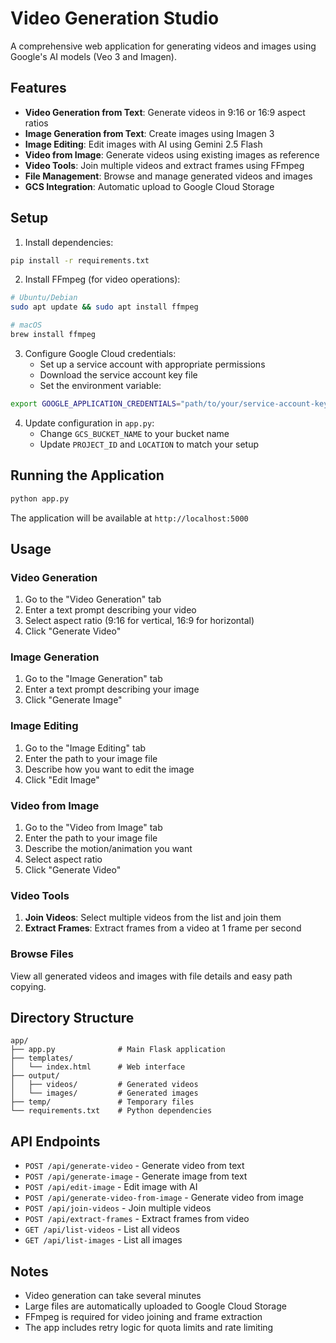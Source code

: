 # Video Generation Studio

A comprehensive web application for generating videos and images using Google's AI models (Veo 3 and Imagen).

## Features

- **Video Generation from Text**: Generate videos in 9:16 or 16:9 aspect ratios
- **Image Generation from Text**: Create images using Imagen 3
- **Image Editing**: Edit images with AI using Gemini 2.5 Flash
- **Video from Image**: Generate videos using existing images as reference
- **Video Tools**: Join multiple videos and extract frames using FFmpeg
- **File Management**: Browse and manage generated videos and images
- **GCS Integration**: Automatic upload to Google Cloud Storage

## Setup

1. Install dependencies:
```bash
pip install -r requirements.txt
```

2. Install FFmpeg (for video operations):
```bash
# Ubuntu/Debian
sudo apt update && sudo apt install ffmpeg

# macOS
brew install ffmpeg
```

3. Configure Google Cloud credentials:
   - Set up a service account with appropriate permissions
   - Download the service account key file
   - Set the environment variable:
```bash
export GOOGLE_APPLICATION_CREDENTIALS="path/to/your/service-account-key.json"
```

4. Update configuration in `app.py`:
   - Change `GCS_BUCKET_NAME` to your bucket name
   - Update `PROJECT_ID` and `LOCATION` to match your setup

## Running the Application

```bash
python app.py
```

The application will be available at `http://localhost:5000`

## Usage

### Video Generation
1. Go to the "Video Generation" tab
2. Enter a text prompt describing your video
3. Select aspect ratio (9:16 for vertical, 16:9 for horizontal)
4. Click "Generate Video"

### Image Generation
1. Go to the "Image Generation" tab
2. Enter a text prompt describing your image
3. Click "Generate Image"

### Image Editing
1. Go to the "Image Editing" tab
2. Enter the path to your image file
3. Describe how you want to edit the image
4. Click "Edit Image"

### Video from Image
1. Go to the "Video from Image" tab
2. Enter the path to your image file
3. Describe the motion/animation you want
4. Select aspect ratio
5. Click "Generate Video"

### Video Tools
1. **Join Videos**: Select multiple videos from the list and join them
2. **Extract Frames**: Extract frames from a video at 1 frame per second

### Browse Files
View all generated videos and images with file details and easy path copying.

## Directory Structure

```
app/
├── app.py              # Main Flask application
├── templates/
│   └── index.html      # Web interface
├── output/
│   ├── videos/         # Generated videos
│   └── images/         # Generated images
├── temp/               # Temporary files
└── requirements.txt    # Python dependencies
```

## API Endpoints

- `POST /api/generate-video` - Generate video from text
- `POST /api/generate-image` - Generate image from text
- `POST /api/edit-image` - Edit image with AI
- `POST /api/generate-video-from-image` - Generate video from image
- `POST /api/join-videos` - Join multiple videos
- `POST /api/extract-frames` - Extract frames from video
- `GET /api/list-videos` - List all videos
- `GET /api/list-images` - List all images

## Notes

- Video generation can take several minutes
- Large files are automatically uploaded to Google Cloud Storage
- FFmpeg is required for video joining and frame extraction
- The app includes retry logic for quota limits and rate limiting